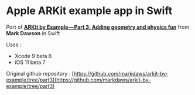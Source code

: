 #  Apple ARKit example app in Swift

Port of [**ARKit by Example — Part 3: Adding geometry and physics fun**](https://blog.markdaws.net/arkit-by-example-part-3-adding-geometry-and-physics-fun-8dd2b90037f2) from **Mark Dawson** in Swift

Uses :
* Xcode 9 beta 6
* iOS 11 beta 7

Original github repository : [https://github.com/markdaws/arkit-by-example/tree/part3](https://github.com/markdaws/arkit-by-example/tree/part3)

